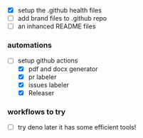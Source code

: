 - [X] setup the .github health files
- [ ] add brand files to .github repo
- [ ] an inhanced README files
### automations
- [ ] setup github actions
  - [X] pdf and docx generator
  - [X] pr labeler
  - [X] issues labeler
  - [X] Releaser
### workflows to try
- [ ] try deno later it has some efficient tools!
